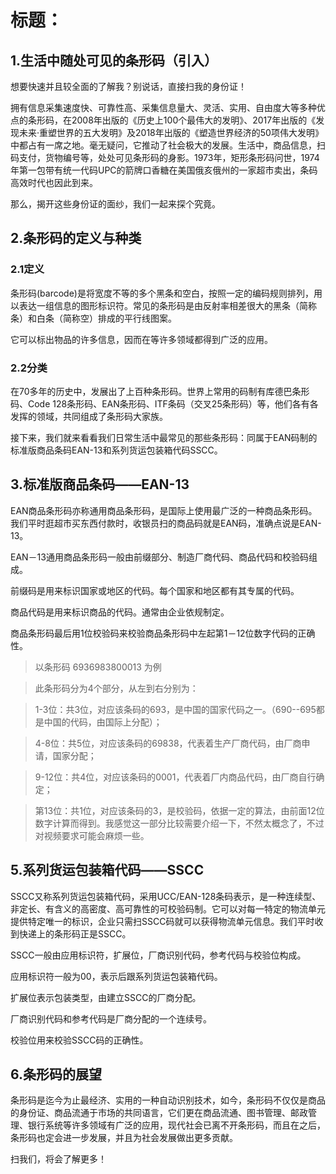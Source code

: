 # 标题：

## 1.生活中随处可见的条形码（引入）

想要快速并且较全面的了解我？别说话，直接扫我的身份证！

拥有信息采集速度快、可靠性高、采集信息量大、灵活、实用、自由度大等多种优点的条形码，在2008年出版的《历史上100个最伟大的发明》、2017年出版的《发现未来·重塑世界的五大发明》及2018年出版的《塑造世界经济的50项伟大发明》中都占有一席之地。毫无疑问，它推动了社会极大的发展。生活中，商品信息，扫码支付，货物编号等，处处可见条形码的身影。1973年，矩形条形码问世，1974年第一包带有统一代码UPC的箭牌口香糖在美国俄亥俄州的一家超市卖出，条码高效时代也因此到来。

那么，揭开这些身份证的面纱，我们一起来探个究竟。

## 2.条形码的定义与种类

### 2.1定义

条形码(barcode)是将宽度不等的多个黑条和空白，按照一定的编码规则排列，用以表达一组信息的图形标识符。常见的条形码是由反射率相差很大的黑条（简称条）和白条（简称空）排成的平行线图案。

它可以标出物品的许多信息，因而在等许多领域都得到广泛的应用。

### 2.2分类

在70多年的历史中，发展出了上百种条形码。世界上常用的码制有库德巴条形码、Code 128条形码、EAN条形码、ITF条码（交叉25条形码）等，他们各有各发挥的领域，共同组成了条形码大家族。

接下来，我们就来看看我们日常生活中最常见的那些条形码：同属于EAN码制的标准版商品条码EAN-13和系列货运包装箱代码SSCC。

## 3.标准版商品条码——EAN-13

EAN商品条形码亦称通用商品条形码，是国际上使用最广泛的一种商品条形码。我们平时逛超市买东西付款时，收银员扫的商品码就是EAN码，准确点说是EAN-13。

EAN－13通用商品条形码一般由前缀部分、制造厂商代码、商品代码和校验码组成。

前缀码是用来标识国家或地区的代码。每个国家和地区都有其专属的代码。

商品代码是用来标识商品的代码。通常由企业依规制定。

商品条形码最后用1位校验码来校验商品条形码中左起第1－12位数字代码的正确性。

> 以条形码 6936983800013 为例

> 此条形码分为4个部分，从左到右分别为：

> 1-3位：共3位，对应该条码的693，是中国的国家代码之一。（690--695都是中国的代码，由国际上分配）；

> 4-8位：共5位，对应该条码的69838，代表着生产厂商代码，由厂商申请，国家分配；

> 9-12位：共4位，对应该条码的0001，代表着厂内商品代码，由厂商自行确定；

> 第13位：共1位，对应该条码的3，是校验码，依据一定的算法，由前面12位数字计算而得到。我感觉这一部分比较需要介绍一下，不然太概念了，不过对视频要求可能会麻烦一些。

## 5.系列货运包装箱代码——SSCC

SSCC又称系列货运包装箱代码，采用UCC/EAN-128条码表示，是一种连续型、非定长、有含义的高密度、高可靠性的可校验码制。它可以对每一特定的物流单元提供特定唯一的标识，企业只需扫SSCC码就可以获得物流单元信息。我们平时收到快递上的条形码正是SSCC。

SSCC一般由应用标识符，扩展位，厂商识别代码，参考代码与校验位构成。

应用标识符一般为00，表示后跟系列货运包装箱代码。

扩展位表示包装类型，由建立SSCC的厂商分配。

厂商识别代码和参考代码是厂商分配的一个连续号。

校验位用来校验SSCC码的正确性。

## 6.条形码的展望

条形码是迄今为止最经济、实用的一种自动识别技术，如今，条形码不仅仅是商品的身份证、商品流通于市场的共同语言，它们更在商品流通、图书管理、邮政管理、银行系统等许多领域有广泛的应用，现代社会已离不开条形码，而且在之后，条形码也定会进一步发展，并且为社会发展做出更多贡献。

扫我们，将会了解更多！
